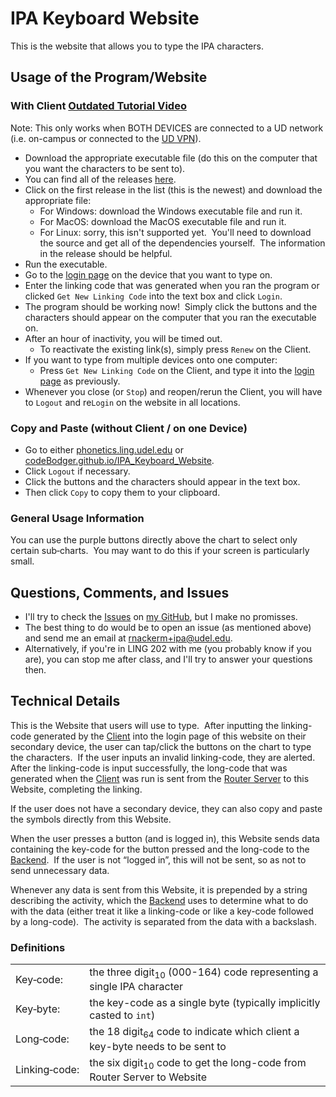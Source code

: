 # IPA Keyboard Website
This is the website that allows you to type the IPA characters.

## Usage of the Program/Website
### With Client [Outdated Tutorial Video](https://youtu.be/Dq0mX-xQkGM)
Note: This only works when BOTH DEVICES are connected to a UD network (i.e. on-campus or connected to the [UD VPN](https://udeploy.udel.edu/software/anyconnect-vpn/)).
- Download the appropriate executable file (do this on the computer that you want the characters to be sent to).
- You can find all of the releases [here](https://github.com/codeBodger/IPA_Keyboard_Client_with_Robot/releases).
- Click on the first release in the list (this is the newest) and download the appropriate file:
  - For Windows: download the Windows executable file and run it.
  - For MacOS: download the MacOS executable file and run it.
  - For Linux: sorry, this isn't supported yet.&nbsp; You'll need to download the source and get all of the dependencies yourself.&nbsp; The information in the release should be helpful.
- Run the executable.
- Go to the [login page](https://phonetics.ling.udel.edu/login) on the device that you want to type on.
- Enter the linking code that was generated when you ran the program or clicked `Get New Linking Code` into the text box and click `Login`.
- The program should be working now!&nbsp; Simply click the buttons and the characters should appear on the computer that you ran the executable on.
- After an hour of inactivity, you will be timed out.
  - To reactivate the existing link(s), simply press `Renew` on the Client.
- If you want to type from multiple devices onto one computer:
  - Press `Get New Linking Code` on the Client, and type it into the [login page](https://phonetics.ling.udel.edu/login) as previously.
- Whenever you close (or `Stop`) and reopen/rerun the Client, you will have to `Logout` and re`Login` on the website in all locations.
### Copy and Paste (without Client / on one Device)
- Go to either [phonetics.ling.udel.edu](https://phonetics.ling.udel.edu/) or [codeBodger.github.io/IPA_Keyboard_Website](https://codebodger.github.io/IPA_Keyboard_Website/).
- Click `Logout` if necessary.
- Click the buttons and the characters should appear in the text box.
- Then click `Copy` to copy them to your clipboard.
### General Usage Information
You can use the purple buttons directly above the chart to select only certain sub&#x2011;charts.&nbsp; You may want to do this if your screen is particularly small.

## Questions, Comments, and Issues
- I'll try to check the [Issues](https://github.com/codeBodger/IPA_Keyboard_Client_with_Robot/issues) on [my GitHub](https://github.com/codeBodger), but I make no promisses.
- The best thing to do would be to open an issue (as mentioned above) and send me an email at [rnackerm+ipa@udel.edu](rnackerm+ipa@udel.edu).
- Alternatively, if you're in LING 202 with me (you probably know if you are), you can stop me after class, and I'll try to answer your questions then.

## Technical Details
This is the Website that users will use to type.&nbsp; After inputting the linking-code generated by the [Client](https://github.com/codeBodger/IPA_Keyboard_Client_with_Robot?tab=readme-ov-file#readme) into the login page of this website on their secondary device, the user can tap/click the buttons on the chart to type the characters.&nbsp; If the user inputs an invalid linking-code, they are alerted.&nbsp; After the linking-code is input successfully, the long-code that was generated when the [Client](https://github.com/codeBodger/IPA_Keyboard_Client_with_Robot?tab=readme-ov-file#readme) was run is sent from the [Router Server](https://github.com/codeBodger/IPA_Keyboard_Router_Server?tab=readme-ov-file#readme) to this Website, completing the linking. 

If the user does not have a secondary device, they can also copy and paste the symbols directly from this Website. 

When the user presses a button (and is logged in), this Website sends data containing the key-code for the button pressed and the long-code to the [Backend](https://github.com/codeBodger/IPA_Keyboard_Website_Backend?tab=readme-ov-file#readme).&nbsp; If the user is not “logged in”, this will not be sent, so as not to send unnecessary data.

Whenever any data is sent from this Website, it is prepended by a string describing the activity, which the [Backend](https://github.com/codeBodger/IPA_Keyboard_Website_Backend?tab=readme-ov-file#readme) uses to determine what to do with the data (either treat it like a linking-code or like a key-code followed by a long-code).&nbsp; The activity is separated from the data with a backslash.

### Definitions
|               |                                                                                        |
| ------------- | -------------------------------------------------------------------------------------- |
| Key‑code:     | the three digit<sub>10</sub> (000-164) code representing a single IPA character        |
| Key‑byte:     | the key-code as a single byte (typically implicitly casted to `int`)                   |
| Long‑code:    | the 18 digit<sub>64</sub> code to indicate which client a key-byte needs to be sent to |
| Linking‑code: | the six digit<sub>10</sub> code to get the long-code from Router Server to Website     |
